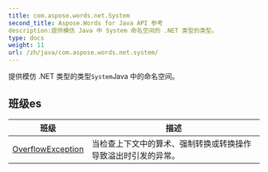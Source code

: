 ```yaml
---
title: com.aspose.words.net.System
second_title: Aspose.Words for Java API 参考
description:提供模仿 Java 中 System 命名空间的 .NET 类型的类型。
type: docs
weight: 11
url: /zh/java/com.aspose.words.net.system/
---
```



提供模仿 .NET 类型的类型`System`Java 中的命名空间。


## 班级es

| 班级 | 描述 |
| --- | --- |
| [OverflowException](../com.aspose.words.net.system/overflowexception) | 当检查上下文中的算术、强制转换或转换操作导致溢出时引发的异常。 |